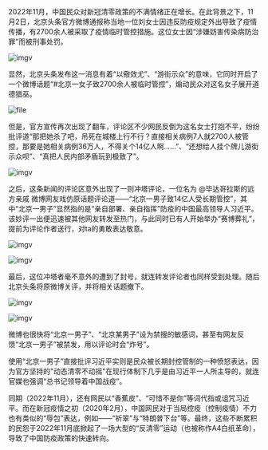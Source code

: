 
2022年11月，中国民众对新冠清零政策的不满情绪正在增长。在此背景之下，11月2日，北京头条官方微博通报称当地一位刘女士因违反防疫规定外出导致了疫情传播，有2700余人被采取了疫情临时管控措施。这位女士因“涉嫌妨害传染病防治罪”而被刑事处罚。


![imgv](https://chinadigitaltimes.net/chinese/files/2022/11/image-1667463409225.png)


显然，北京头条发布这一消息有着“以儆效尤”、“游街示众”的意味，它同时开启了一个微博话题“#北京一女子致2700余人被临时管控”，煽动民众对这名女子展开道德猎巫。


![file](https://chinadigitaltimes.net/chinese/files/2023/08/image-1691681472786.png)


但是，官方宣传再次出现了翻车，评论区不少网民反倒为这名女士打抱不平，纷纷批评道“那把她杀了吧，吊死在城楼上行不行？直接相关病例7人就2700人被管控，那要是她相关病例36万人，不得关个14亿人啊……”、“还想给人挂个牌儿游街示众呗”、“真把人民内部矛盾玩到极致了”。


![imgv](https://chinadigitaltimes.net/chinese/files/2022/11/image-1667464698211.png)


之后，这条新闻的评论区意外出现了一则冲塔评论，一位名为 @毕达哥拉斯的远方亲戚 微博网友戏仿原话题评论道——“北京一男子致14亿人受长期管控”，其中“北京一男子”显然指的是“亲自部署、亲自指挥”防疫的中国最高领导人习近平。该妙评一出便迅速被其他网友转发至热门，与此同时已有人开始举办“赛博葬礼”，提前为评论作者送行，对ta的勇敢表达敬意。


![imgv](https://chinadigitaltimes.net/chinese/files/2022/11/image-1667473420709.png)  

![imgv](https://chinadigitaltimes.net/chinese/files/2022/11/image-1667464523978.png)


最后，这位冲塔者毫不意外的遭到了封号，就连转发评论者也同样受到处理。随后北京头条将原微博关评，并将相关话题撤下。


![imgv](https://chinadigitaltimes.net/chinese/files/2022/11/image-1667467036966.png)  

![imgv](https://chinadigitaltimes.net/chinese/files/2022/11/image-1667465558830.png)


微博也很快将“北京一男子”、“北京某男子”设为禁搜的敏感词，甚至有网友反馈“北京一男子”被禁发，用以评论时会“炸号”。



使用“北京一男子”直接批评习近平实则是民众被长期封控管制的一种愤怒表达，因为官方坚持的"动态清零不动摇"在现行体制下几乎是由习近平一人所主导的，就连官媒也强调“总书记领导着中国战疫”。


同期（2022年11月），还有网民以“香蕉皮”、“可惜不是你”等词代指或诅咒习近平。而在新冠疫情之初（2020年2月），中国网民对于当局控疫（控制疫情）不力也有类似的“辱包”表达，例如——“祈翠”与“特朗普下台”等。最终，这些不断累积的民怨于2022年11月底掀起了一场大型的“反清零”运动（也被称作A4白纸革命），导致了中国防疫政策的快速转向。

